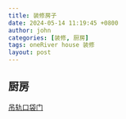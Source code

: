 ```yaml
---
title: 装修房子
date: 2024-05-14 11:19:45 +0800
author: john
categories: [装修, 厨房]
tags: oneRiver house 装修
layout: post
---
```



## 厨房

[吊轨口袋门](https://www.xiaohongshu.com/explore/65fab5080000000012035eb1)

